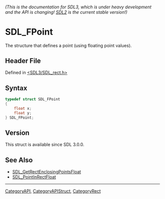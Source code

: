 ###### (This is the documentation for SDL3, which is under heavy development and the API is changing! [SDL2](https://wiki.libsdl.org/SDL2/) is the current stable version!)
# SDL_FPoint

The structure that defines a point (using floating point values).

## Header File

Defined in [<SDL3/SDL_rect.h>](https://github.com/libsdl-org/SDL/blob/main/include/SDL3/SDL_rect.h)

## Syntax

```c
typedef struct SDL_FPoint
{
    float x;
    float y;
} SDL_FPoint;
```

## Version

This struct is available since SDL 3.0.0.

## See Also

- [SDL_GetRectEnclosingPointsFloat](SDL_GetRectEnclosingPointsFloat)
- [SDL_PointInRectFloat](SDL_PointInRectFloat)

----
[CategoryAPI](CategoryAPI), [CategoryAPIStruct](CategoryAPIStruct), [CategoryRect](CategoryRect)

